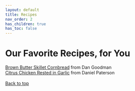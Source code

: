 ```yaml
---
layout: default
title: Recipes
nav_order: 2
has_children: true
has_toc: false
---
```


# Our Favorite Recipes, for You

[Brown Butter Skillet Cornbread](/_recipes/dan.md) from Dan Goodman
<br>
[Citrus Chicken Rested in Garlic](/_recipes/daniel.md) from Daniel Paterson
<br>
<br>
[Back to top](top)
